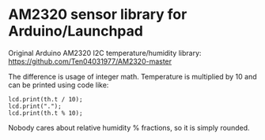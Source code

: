 # AM2320 sensor library for Arduino/Launchpad
Original Arduino AM2320 I2C temperature/humidity library: https://github.com/Ten04031977/AM2320-master

The difference is usage of integer math. Temperature is multiplied by 10 and can be printed using code like:

    lcd.print(th.t / 10);
    lcd.print(".");
    lcd.print(th.t % 10);
    
Nobody cares about relative humidity % fractions, so it is simply rounded.
